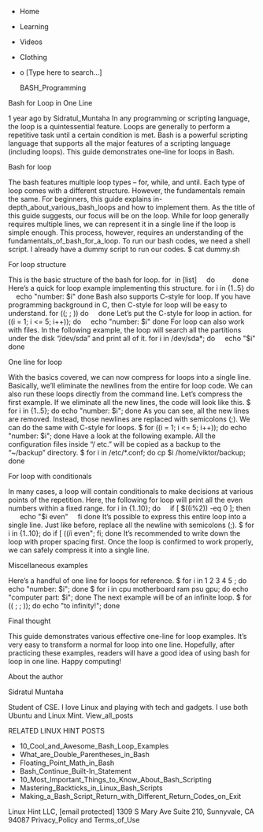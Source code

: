 





















































* Home
* Learning
* Videos
* Clothing
*
  o [Type here to search...]


   BASH_Programming


Bash for Loop in One Line

1 year ago
by Sidratul_Muntaha
In any programming or scripting language, the loop is a quintessential feature.
Loops are generally to perform a repetitive task until a certain condition is
met. Bash is a powerful scripting language that supports all the major features
of a scripting language (including loops).
This guide demonstrates one-line for loops in Bash.

Bash for loop

The bash features multiple loop types – for, while, and until. Each type of
loop comes with a different structure. However, the fundamentals remain the
same. For beginners, this guide explains in-depth_about_various_bash_loops and
how to implement them.
As the title of this guide suggests, our focus will be on the loop. While for
loop generally requires multiple lines, we can represent it in a single line if
the loop is simple enough. This process, however, requires an understanding of
the fundamentals_of_bash_for_a_loop.
To run our bash codes, we need a shell script. I already have a dummy script to
run our codes.
$ cat dummy.sh

For loop structure

This is the basic structure of the bash for loop.
for  in [list]
    do
       
done
Here’s a quick for loop example implementing this structure.
for i in {1..5}
do
    echo "number: $i"
done
Bash also supports C-style for loop. If you have programming background in C,
then C-style for loop will be easy to understand.
for ((; ; ))
do
   
done
Let’s put the C-style for loop in action.
for ((i = 1; i <= 5; i++)); do
    echo "number: $i"
done
For loop can also work with files. In the following example, the loop will
search all the partitions under the disk “/dev/sda” and print all of it.
for i in /dev/sda*; do
    echo "$i"
done

One line for loop

With the basics covered, we can now compress for loops into a single line.
Basically, we’ll eliminate the newlines from the entire for loop code. We can
also run these loops directly from the command line.
Let’s compress the first example. If we eliminate all the new lines, the code
will look like this.
$ for i in {1..5}; do echo "number: $i"; done
As you can see, all the new lines are removed. Instead, those newlines are
replaced with semicolons (;).
We can do the same with C-style for loops.
$ for ((i = 1; i <= 5; i++)); do echo "number: $i"; done
Have a look at the following example. All the configuration files inside “/
etc.” will be copied as a backup to the “~/backup” directory.
$ for i in /etc/*.conf; do cp $i /home/viktor/backup; done

For loop with conditionals

In many cases, a loop will contain conditionals to make decisions at various
points of the repetition.
Here, the following for loop will print all the even numbers within a fixed
range.
for i in {1..10}; do
    if [ $((i%2)) -eq 0 ]; then
        echo "$i even"
    fi
done
It’s possible to express this entire loop into a single line. Just like before,
replace all the newline with semicolons (;).
$ for i in {1..10}; do if [ $((i%2)) -eq 0 ]; then echo "$i even"; fi; done
It’s recommended to write down the loop with proper spacing first. Once the
loop is confirmed to work properly, we can safely compress it into a single
line.

Miscellaneous examples

Here’s a handful of one line for loops for reference.
$ for i in 1 2 3 4 5 ; do echo "number: $i"; done
$ for i in cpu motherboard ram psu gpu; do echo "computer part: $i"; done
The next example will be of an infinite loop.
$ for (( ; ; )); do echo "to infinity!"; done

Final thought

This guide demonstrates various effective one-line for loop examples. It’s very
easy to transform a normal for loop into one line. Hopefully, after practicing
these examples, readers will have a good idea of using bash for loop in one
line.
Happy computing!


About the author


Sidratul Muntaha

Student of CSE. I love Linux and playing with tech and gadgets. I use both
Ubuntu and Linux Mint.
View_all_posts

RELATED LINUX HINT POSTS


* 10_Cool_and_Awesome_Bash_Loop_Examples
* What_are_Double_Parentheses_in_Bash
* Floating_Point_Math_in_Bash
* Bash_Continue_Built-In_Statement
* 10_Most_Important_Things_to_Know_About_Bash_Scripting
* Mastering_Backticks_in_Linux_Bash_Scripts
* Making_a_Bash_Script_Return_with_Different_Return_Codes_on_Exit

Linux Hint LLC, [email protected]
1309 S Mary Ave Suite 210, Sunnyvale, CA 94087
 Privacy_Policy and Terms_of_Use

